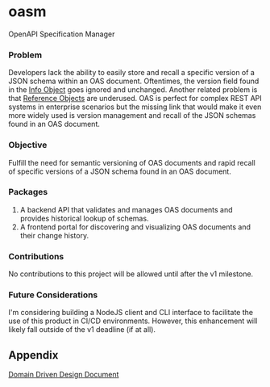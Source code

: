 # oasm
OpenAPI Specification Manager

### Problem
Developers lack the ability to easily store and recall a specific version of a JSON schema within an OAS document. Oftentimes, the version field found in the [Info Object](https://swagger.io/specification/#info-object) goes ignored and unchanged. Another related problem is that [Reference Objects](https://swagger.io/specification/#reference-object) are underused. OAS is perfect for complex REST API systems in enterprise scenarios but the missing link that would make it even more widely used is version management and recall of the JSON schemas found in an OAS document.

### Objective
Fulfill the need for semantic versioning of OAS documents and rapid recall of specific versions of a JSON schema found in an OAS document.

### Packages
1. A backend API that validates and manages OAS documents and provides historical lookup of schemas.
2. A frontend portal for discovering and visualizing OAS documents and their change history.

### Contributions
No contributions to this project will be allowed until after the v1 milestone.

### Future Considerations
I'm considering building a NodeJS client and CLI interface to facilitate the use of this product in CI/CD environments. However, this enhancement will likely fall outside of the v1 deadline (if at all).


## Appendix
[Domain Driven Design Document](docs/ddd.md)
